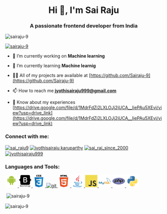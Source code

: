 <h1 align="center">Hi 👋, I'm Sai Raju</h1>
<h3 align="center">A passionate frontend developer from India</h3>

<p align="left"> <img src="https://komarev.com/ghpvc/?username=sairaju-9&label=Profile%20views&color=0e75b6&style=flat" alt="sairaju-9" /> </p>

<p align="left"> <a href="https://github.com/ryo-ma/github-profile-trophy"><img src="https://github-profile-trophy.vercel.app/?username=sairaju-9" alt="sairaju-9" /></a> </p>

- 🔭 I’m currently working on **Machine learning**

- 🌱 I’m currently learning **Machine learnig**

- 👨‍💻 All of my projects are available at [https://github.com/Sairaju-9](https://github.com/Sairaju-9)

- 📫 How to reach me **jyothisairaju999@gmail.com**

- 📄 Know about my experiences [https://drive.google.com/file/d/1MdrFdZi2LXLOJj2jUCA__IiePAu5XEvj/view?usp=drive_link](https://drive.google.com/file/d/1MdrFdZi2LXLOJj2jUCA__IiePAu5XEvj/view?usp=drive_link)

<h3 align="left">Connect with me:</h3>
<p align="left">
<a href="https://twitter.com/sai_raju9" target="blank"><img align="center" src="https://raw.githubusercontent.com/rahuldkjain/github-profile-readme-generator/master/src/images/icons/Social/twitter.svg" alt="sai_raju9" height="30" width="40" /></a>
<a href="https://linkedin.com/in/jyothisairaju karuparthy" target="blank"><img align="center" src="https://raw.githubusercontent.com/rahuldkjain/github-profile-readme-generator/master/src/images/icons/Social/linked-in-alt.svg" alt="jyothisairaju karuparthy" height="30" width="40" /></a>
<a href="https://instagram.com/sai_raj_since_2000" target="blank"><img align="center" src="https://raw.githubusercontent.com/rahuldkjain/github-profile-readme-generator/master/src/images/icons/Social/instagram.svg" alt="sai_raj_since_2000" height="30" width="40" /></a>
<a href="https://www.leetcode.com/jyothisairaju999" target="blank"><img align="center" src="https://raw.githubusercontent.com/rahuldkjain/github-profile-readme-generator/master/src/images/icons/Social/leet-code.svg" alt="jyothisairaju999" height="30" width="40" /></a>
</p>

<h3 align="left">Languages and Tools:</h3>
<p align="left"> <a href="https://developer.android.com" target="_blank" rel="noreferrer"> <img src="https://raw.githubusercontent.com/devicons/devicon/master/icons/android/android-original-wordmark.svg" alt="android" width="40" height="40"/> </a> <a href="https://getbootstrap.com" target="_blank" rel="noreferrer"> <img src="https://raw.githubusercontent.com/devicons/devicon/master/icons/bootstrap/bootstrap-plain-wordmark.svg" alt="bootstrap" width="40" height="40"/> </a> <a href="https://www.w3schools.com/css/" target="_blank" rel="noreferrer"> <img src="https://raw.githubusercontent.com/devicons/devicon/master/icons/css3/css3-original-wordmark.svg" alt="css3" width="40" height="40"/> </a> <a href="https://git-scm.com/" target="_blank" rel="noreferrer"> <img src="https://www.vectorlogo.zone/logos/git-scm/git-scm-icon.svg" alt="git" width="40" height="40"/> </a> <a href="https://www.w3.org/html/" target="_blank" rel="noreferrer"> <img src="https://raw.githubusercontent.com/devicons/devicon/master/icons/html5/html5-original-wordmark.svg" alt="html5" width="40" height="40"/> </a> <a href="https://www.java.com" target="_blank" rel="noreferrer"> <img src="https://raw.githubusercontent.com/devicons/devicon/master/icons/java/java-original.svg" alt="java" width="40" height="40"/> </a> <a href="https://developer.mozilla.org/en-US/docs/Web/JavaScript" target="_blank" rel="noreferrer"> <img src="https://raw.githubusercontent.com/devicons/devicon/master/icons/javascript/javascript-original.svg" alt="javascript" width="40" height="40"/> </a> <a href="https://www.mysql.com/" target="_blank" rel="noreferrer"> <img src="https://raw.githubusercontent.com/devicons/devicon/master/icons/mysql/mysql-original-wordmark.svg" alt="mysql" width="40" height="40"/> </a> <a href="https://www.php.net" target="_blank" rel="noreferrer"> <img src="https://raw.githubusercontent.com/devicons/devicon/master/icons/php/php-original.svg" alt="php" width="40" height="40"/> </a> <a href="https://www.python.org" target="_blank" rel="noreferrer"> <img src="https://raw.githubusercontent.com/devicons/devicon/master/icons/python/python-original.svg" alt="python" width="40" height="40"/> </a> </p>

<p>&nbsp;<img align="center" src="https://github-readme-stats.vercel.app/api?username=sairaju-9&show_icons=true&locale=en" alt="sairaju-9" /></p>

<p><img align="center" src="https://github-readme-streak-stats.herokuapp.com/?user=sairaju-9&" alt="sairaju-9" /></p>
